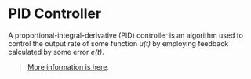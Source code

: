 # PID Controller
A proportional-integral-derivative (PID) controller is an algorithm used to control the output
rate of some function *u(t)* by employing feedback calculated by some error *e(t)*.

> [More information is here](https://en.wikipedia.org/wiki/PID_controller).
